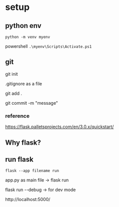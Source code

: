 # setup

## python env 
`python -m venv myenv`

powershell
 `.\myenv\Scripts\Activate.ps1`

 ## git
 git init

 .gitignore as a file

 git add . 
 
git commit -m "message"

### reference
https://flask.palletsprojects.com/en/3.0.x/quickstart/


## Why flask?


## run flask
`flask --app filename run`

app.py as main file -> flask run 

flask run --debug -> for dev mode

http://localhost:5000/

